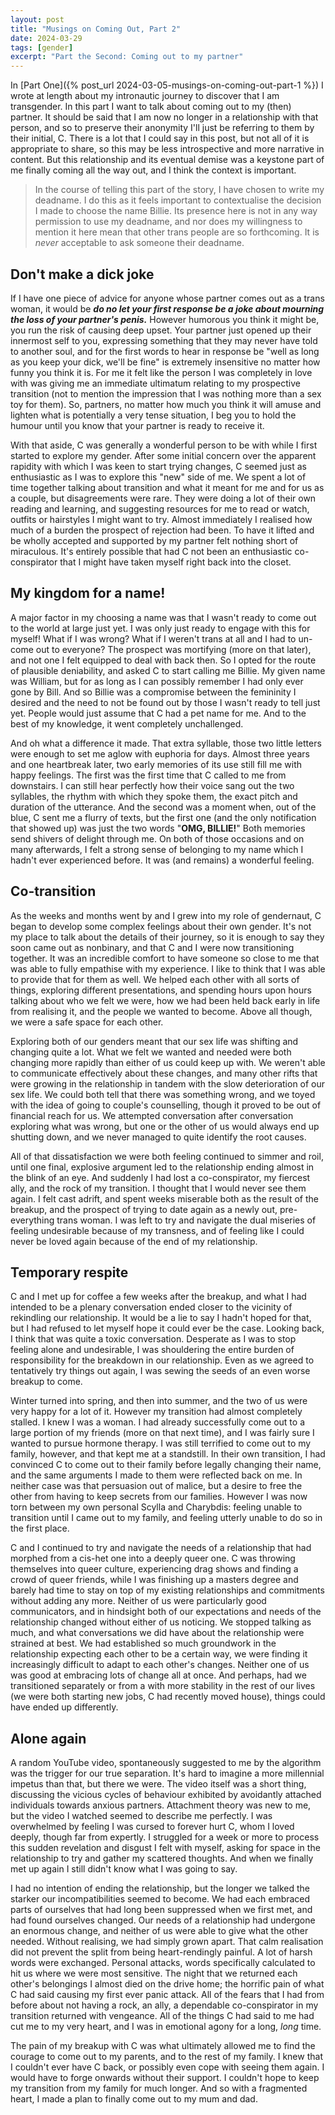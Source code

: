 ```yaml
---
layout: post
title: "Musings on Coming Out, Part 2"
date: 2024-03-29
tags: [gender]
excerpt: "Part the Second: Coming out to my partner"
---
```


In [Part One]({% post_url 2024-03-05-musings-on-coming-out-part-1 %}) I wrote at length about my intronautic journey to discover that I am transgender. In this part I want to talk about coming out to my (then) partner. It should be said that I am now no longer in a relationship with that person, and so to preserve their anonymity I'll just be referring to them by their initial, C. There is a lot that I could say in this post, but not all of it is appropriate to share, so this may be less introspective and more narrative in content. But this relationship and its eventual demise was a keystone part of me finally coming all the way out, and I think the context is important.

> In the course of telling this part of the story, I have chosen to write my deadname. I do this as it feels important to contextualise the decision I made to choose the name Billie. Its presence here is not in any way permission to use my deadname, and nor does my willingness to mention it here mean that other trans people are so forthcoming. It is *never* acceptable to ask someone their deadname.

## Don't make a dick joke
If I have one piece of advice for anyone whose partner comes out as a trans woman, it would be _**do no let your first response be a joke about mourning the loss of your partner's penis.**_ However humorous you think it might be, you run the risk of causing deep upset. Your partner just opened up their innermost self to you, expressing something that they may never have told to another soul, and for the first words to hear in response be "well as long as you keep your dick, we'll be fine" is extremely insensitive no matter how funny you think it is. For me it felt like the person I was completely in love with was giving me an immediate ultimatum relating to my prospective transition (not to mention the impression that I was nothing more than a sex toy for them). So, partners, no matter how much you think it will amuse and lighten what is potentially a very tense situation, I beg you to hold the humour until you know that your partner is ready to receive it.

With that aside, C was generally a wonderful person to be with while I first started to explore my gender. After some initial concern over the apparent rapidity with which I was keen to start trying changes, C seemed just as enthusiastic as I was to explore this "new" side of me. We spent a lot of time together talking about transition and what it meant for me and for us as a couple, but disagreements were rare. They were doing a lot of their own reading and learning, and suggesting resources for me to read or watch, outfits or hairstyles I might want to try. Almost immediately I realised how much of a burden the prospect of rejection had been. To have it lifted and be wholly accepted and supported by my partner felt nothing short of miraculous. It's entirely possible that had C not been an enthusiastic co-conspirator that I might have taken myself right back into the closet.

## My kingdom for a name!
A major factor in my choosing a name was that I wasn't ready to come out to the world at large just yet. I was only just ready to engage with this for myself! What if I was wrong? What if I weren't trans at all and I had to un-come out to everyone? The prospect was mortifying (more on that later), and not one I felt equipped to deal with back then. So I opted for the route of plausible deniability, and asked C to start calling me Billie. My given name was William, but for as long as I can possibly remember I had only ever gone by Bill. And so Billie was a compromise between the femininity I desired and the need to not be found out by those I wasn't ready to tell just yet. People would just assume that C had a pet name for me. And to the best of my knowledge, it went completely unchallenged.

And oh what a difference it made. That extra syllable, those two little letters were enough to set me aglow with euphoria for days. Almost three years and one heartbreak later, two early memories of its use still fill me with happy feelings. The first was the first time that C called to me from downstairs. I can still hear perfectly how their voice sang out the two syllables, the rhythm with which they spoke them, the exact pitch and duration of the utterance. And the second was a moment when, out of the blue, C sent me a flurry of texts, but the first one (and the only notification that showed up) was just the two words "**OMG, BILLIE!**" Both memories send shivers of delight through me. On both of those occasions and on many afterwards, I felt a strong sense of belonging to my name which I hadn't ever experienced before. It was (and remains) a wonderful feeling.

## Co-transition
As the weeks and months went by and I grew into my role of gendernaut, C began to develop some complex feelings about their own gender. It's not my place to talk about the details of their journey, so it is enough to say they soon came out as nonbinary, and that C and I were now transitioning together. It was an incredible comfort to have someone so close to me that was able to fully empathise with my experience. I like to think that I was able to provide that for them as well. We helped each other with all sorts of things, exploring different presentations, and spending hours upon hours talking about who we felt we were, how we had been held back early in life from realising it, and the people we wanted to become. Above all though, we were a safe space for each other.

Exploring both of our genders meant that our sex life was shifting and changing quite a lot. What we felt we wanted and needed were both changing more rapidly than either of us could keep up with. We weren't able to communicate effectively about these changes, and many other rifts that were growing in the relationship in tandem with the slow deterioration of our sex life. We could both tell that there was something wrong, and we toyed with the idea of going to couple's counselling, though it proved to be out of financial reach for us. We attempted conversation after conversation exploring what was wrong, but one or the other of us would always end up shutting down, and we never managed to quite identify the root causes.

All of that dissatisfaction we were both feeling continued to simmer and roil, until one final, explosive argument led to the relationship ending almost in the blink of an eye. And suddenly I had lost a co-conspirator, my fiercest ally, and the rock of my transition. I thought that I would never see them again. I felt cast adrift, and spent weeks miserable both as the result of the breakup, and the prospect of trying to date again as a newly out, pre-everything trans woman. I was left to try and navigate the dual miseries of feeling undesirable because of my transness, and of feeling like I could never be loved again because of the end of my relationship.

## Temporary respite
C and I met up for coffee a few weeks after the breakup, and what I had intended to be a plenary conversation ended closer to the vicinity of rekindling our relationship. It would be a lie to say I hadn't hoped for that, but I had refused to let myself hope it could ever be the case. Looking back, I think that was quite a toxic conversation. Desperate as I was to stop feeling alone and undesirable, I was shouldering the entire burden of responsibility for the breakdown in our relationship. Even as we agreed to tentatively try things out again, I was sewing the seeds of an even worse breakup to come.

Winter turned into spring, and then into summer, and the two of us were very happy for a lot of it. However my transition had almost completely stalled. I knew I was a woman. I had already successfully come out to a large portion of my friends (more on that next time), and I was fairly sure I wanted to pursue hormone therapy. I was still terrified to come out to my family, however, and that kept me at a standstill. In their own transition, I had convinced C to come out to their family before legally changing their name, and the same arguments I made to them were reflected back on me. In neither case was that persuasion out of malice, but a desire to free the other from having to keep secrets from our families. However I was now torn between my own personal Scylla and Charybdis: feeling unable to transition until I came out to my family, and feeling utterly unable to do so in the first place.

C and I continued to try and navigate the needs of a relationship that had morphed from a cis-het one into a deeply queer one. C was throwing themselves into queer culture, experiencing drag shows and finding a crowd of queer friends, while I was finishing up a masters degree and barely had time to stay on top of my existing relationships and commitments without adding any more. Neither of us were particularly good communicators, and in hindsight both of our expectations and needs of the relationship changed without either of us noticing. We stopped talking as much, and what conversations we did have about the relationship were strained at best. We had established so much groundwork in the relationship expecting each other to be a certain way, we were finding it increasingly difficult to adapt to each other's changes. Neither one of us was good at embracing lots of change all at once. And perhaps, had we transitioned separately or from a with more stability in the rest of our lives (we were both starting new jobs, C had recently moved house), things could have ended up differently.

## Alone again  
A random YouTube video, spontaneously suggested to me by the algorithm was the trigger for our true separation. It's hard to imagine a more millennial impetus than that, but there we were. The video itself was a short thing, discussing the vicious cycles of behaviour exhibited by avoidantly attached individuals towards anxious partners. Attachment theory was new to me, but the video I watched seemed to describe me perfectly. I was overwhelmed by feeling I was cursed to forever hurt C, whom I loved deeply, though far from expertly. I struggled for a week or more to process this sudden revelation and disgust I felt with myself, asking for space in the relationship to try and gather my scattered thoughts. And when we finally met up again I still didn't know what I was going to say.

I had no intention of ending the relationship, but the longer we talked the starker our incompatibilities seemed to become. We had each embraced parts of ourselves that had long been suppressed when we first met, and had found ourselves changed. Our needs of a relationship had undergone an enormous change, and neither of us were able to give what the other needed. Without realising, we had simply grown apart. That calm realisation did not prevent the split from being heart-rendingly painful. A lot of harsh words were exchanged. Personal attacks, words specifically calculated to hit us where we were most sensitive. The night that we returned each other's belongings I almost died on the drive home; the horrific pain of what C had said causing my first ever panic attack. All of the fears that I had from before about not having a rock, an ally, a dependable co-conspirator in my transition returned with vengeance. All of the things C had said to me had cut me to my very heart, and I was in emotional agony for a long, _long_ time.

The pain of my breakup with C was what ultimately allowed me to find the courage to come out to my parents, and to the rest of my family. I knew that I couldn't ever have C back, or possibly even cope with seeing them again. I would have to forge onwards without their support. I couldn't hope to keep my transition from my family for much longer. And so with a fragmented heart, I made a plan to finally come out to my mum and dad.
